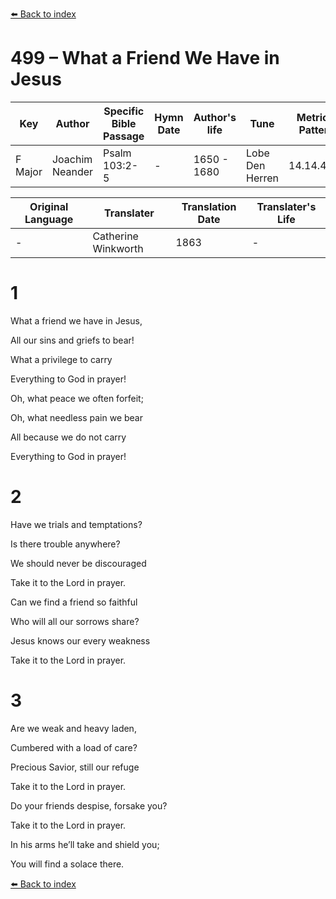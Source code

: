 [⬅️ Back to index](../README.md)

# 499 – What a Friend We Have in Jesus

Key | Author   | Specific Bible Passage     |Hymn Date |Author's life |Tune |Metrical Pattern   |Composer/Source                                                                                        
-- | --------- | ---------------------------|----------|--------------|-----|-------------------|-------------   
F Major  | Joachim Neander      | Psalm 103:2-5 | -  | 1650 - 1680 | Lobe Den Herren | 14.14.4.7.8 | Chorale Book for England, 1863 

Original Language | Translater | Translation Date   | Translater's Life     
----------------- | --------- | --------------------|-------------   
\-  | Catherine Winkworth      | 1863 | -  | 1827 - 1878 



# 1

What a friend we have in Jesus,

All our sins and griefs to bear!

What a privilege to carry

Everything to God in prayer!

Oh, what peace we often forfeit;

Oh, what needless pain we bear

All because we do not carry

Everything to God in prayer!



# 2

Have we trials and temptations?

Is there trouble anywhere?

We should never be discouraged

Take it to the Lord in prayer.

Can we find a friend so faithful

Who will all our sorrows share?

Jesus knows our every weakness

Take it to the Lord in prayer.



# 3

Are we weak and heavy laden,

Cumbered with a load of care?

Precious Savior, still our refuge

Take it to the Lord in prayer.

Do your friends despise, forsake you?

Take it to the Lord in prayer.

In his arms he’ll take and shield you;

You will find a solace there.

[⬅️ Back to index](../README.md)
